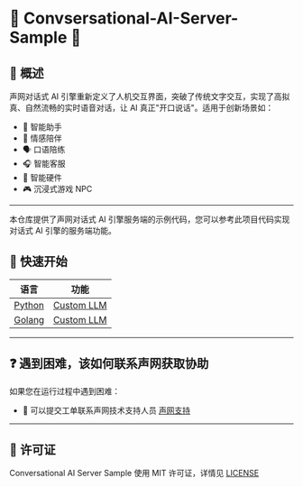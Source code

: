 # 🌟 Convsersational-AI-Server-Sample 🌟

## 🔮 概述

声网对话式 AI 引擎重新定义了人机交互界面，突破了传统文字交互，实现了高拟真、自然流畅的实时语音对话，让 AI 真正"开口说话"。适用于创新场景如：

- 🤖 智能助手
- 💞 情感陪伴
- 🗣️ 口语陪练
- 🎧 智能客服
- 📱 智能硬件
- 🎮 沉浸式游戏 NPC

---
本仓库提供了声网对话式 AI 引擎服务端的示例代码，您可以参考此项目代码实现对话式 AI 引擎的服务端功能。

## 🚀 快速开始

| 语言                | 功能                               |
| ------------------- | ---------------------------------- |
| [Python](./python/) | [Custom LLM](./python/custom_llm/) |
| [Golang](./golang/) | [Custom LLM](./golang/custom_llm/) |
---

## ❓ 遇到困难，该如何联系声网获取协助

如果您在运行过程中遇到困难：

- 💬 可以提交工单联系声网技术支持人员 [声网支持](https://ticket.shengwang.cn/)

---

## 📜 许可证

Conversational AI Server Sample 使用 MIT 许可证，详情见 [LICENSE](/LICENSE)
